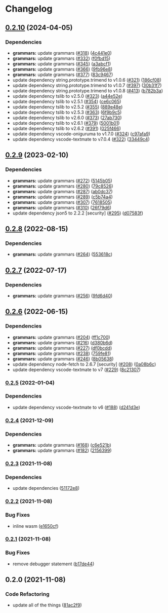# Changelog

## [0.2.10](https://github.com/YoloDev/yolodev-highlight/compare/highlight-v0.2.9...highlight-v0.2.10) (2024-04-05)


### Dependencies

* **grammars:** update grammars ([#318](https://github.com/YoloDev/yolodev-highlight/issues/318)) ([4c441e0](https://github.com/YoloDev/yolodev-highlight/commit/4c441e0941d3dd36921b6c688eeecab35135c4cd))
* **grammars:** update grammars ([#332](https://github.com/YoloDev/yolodev-highlight/issues/332)) ([f0fbd15](https://github.com/YoloDev/yolodev-highlight/commit/f0fbd157f31d3944b3ab01af3d17bb88cc265812))
* **grammars:** update grammars ([#345](https://github.com/YoloDev/yolodev-highlight/issues/345)) ([a3abcf1](https://github.com/YoloDev/yolodev-highlight/commit/a3abcf19cf6c896b30ab7a016aab93f8e2857c4b))
* **grammars:** update grammars ([#366](https://github.com/YoloDev/yolodev-highlight/issues/366)) ([9fb96e8](https://github.com/YoloDev/yolodev-highlight/commit/9fb96e862e49d3fac549682ede0a743746e803de))
* **grammars:** update grammars ([#377](https://github.com/YoloDev/yolodev-highlight/issues/377)) ([83c9467](https://github.com/YoloDev/yolodev-highlight/commit/83c9467d5533b1c6eb1a66a8e72ed89769075d99))
* update dependency string.prototype.trimend to v1.0.6 ([#321](https://github.com/YoloDev/yolodev-highlight/issues/321)) ([186cf08](https://github.com/YoloDev/yolodev-highlight/commit/186cf088b11f2d24ce5e487e331357fde478e4df))
* update dependency string.prototype.trimend to v1.0.7 ([#397](https://github.com/YoloDev/yolodev-highlight/issues/397)) ([30b31f7](https://github.com/YoloDev/yolodev-highlight/commit/30b31f7b9307b7eadee1d299733bb955db3f604b))
* update dependency string.prototype.trimend to v1.0.8 ([#413](https://github.com/YoloDev/yolodev-highlight/issues/413)) ([b782b3a](https://github.com/YoloDev/yolodev-highlight/commit/b782b3a341791961dd1a16dd8485da0a6fae75a3))
* update dependency tslib to v2.5.0 ([#323](https://github.com/YoloDev/yolodev-highlight/issues/323)) ([a44e52e](https://github.com/YoloDev/yolodev-highlight/commit/a44e52ecb1e6077290044afede02942c8f5dfed5))
* update dependency tslib to v2.5.1 ([#354](https://github.com/YoloDev/yolodev-highlight/issues/354)) ([ce6c065](https://github.com/YoloDev/yolodev-highlight/commit/ce6c065823dce31551fc735daa7029ea7456dc28))
* update dependency tslib to v2.5.2 ([#355](https://github.com/YoloDev/yolodev-highlight/issues/355)) ([889e48e](https://github.com/YoloDev/yolodev-highlight/commit/889e48ec2186d557c356279ead2e385fc51956b7))
* update dependency tslib to v2.5.3 ([#363](https://github.com/YoloDev/yolodev-highlight/issues/363)) ([6f9b9c5](https://github.com/YoloDev/yolodev-highlight/commit/6f9b9c5723b6d57daa5137f79eaa1df5395da4bd))
* update dependency tslib to v2.6.0 ([#373](https://github.com/YoloDev/yolodev-highlight/issues/373)) ([27ab730](https://github.com/YoloDev/yolodev-highlight/commit/27ab7304dc16ee0a9f18cc3b19a68e2079d7364e))
* update dependency tslib to v2.6.1 ([#379](https://github.com/YoloDev/yolodev-highlight/issues/379)) ([5001b01](https://github.com/YoloDev/yolodev-highlight/commit/5001b01b671ecea6b1839327735c3a4824354c45))
* update dependency tslib to v2.6.2 ([#391](https://github.com/YoloDev/yolodev-highlight/issues/391)) ([025f466](https://github.com/YoloDev/yolodev-highlight/commit/025f4662cab50f4c82205eb79c525c1672e1c475))
* update dependency vscode-oniguruma to v1.7.0 ([#324](https://github.com/YoloDev/yolodev-highlight/issues/324)) ([c97afa9](https://github.com/YoloDev/yolodev-highlight/commit/c97afa97a838d1f48ef97022595ccd5d759f2279))
* update dependency vscode-textmate to v7.0.4 ([#322](https://github.com/YoloDev/yolodev-highlight/issues/322)) ([33449c4](https://github.com/YoloDev/yolodev-highlight/commit/33449c41e7006ca7a577b84969a1ebe0797feb9f))

## [0.2.9](https://github.com/YoloDev/yolodev-highlight/compare/highlight-v0.2.8...highlight-v0.2.9) (2023-02-10)


### Dependencies

* **grammars:** update grammars ([#272](https://github.com/YoloDev/yolodev-highlight/issues/272)) ([5145b05](https://github.com/YoloDev/yolodev-highlight/commit/5145b0520607a463a3285f995841037891222ede))
* **grammars:** update grammars ([#280](https://github.com/YoloDev/yolodev-highlight/issues/280)) ([79c8526](https://github.com/YoloDev/yolodev-highlight/commit/79c85260a9ca3b6e9f96b9ff73d5e2d37e58c996))
* **grammars:** update grammars ([#287](https://github.com/YoloDev/yolodev-highlight/issues/287)) ([ab0dc37](https://github.com/YoloDev/yolodev-highlight/commit/ab0dc375cb24e4acea02879ec8ce0638793dc66b))
* **grammars:** update grammars ([#289](https://github.com/YoloDev/yolodev-highlight/issues/289)) ([c5b74a4](https://github.com/YoloDev/yolodev-highlight/commit/c5b74a4ae290ac5d711e0502d54f75c1d30ed256))
* **grammars:** update grammars ([#307](https://github.com/YoloDev/yolodev-highlight/issues/307)) ([7618505](https://github.com/YoloDev/yolodev-highlight/commit/76185056dc130ce30cd969a91b0c6d6c2e1394a6))
* **grammars:** update grammars ([#310](https://github.com/YoloDev/yolodev-highlight/issues/310)) ([26f79d6](https://github.com/YoloDev/yolodev-highlight/commit/26f79d62e2d3487759f62be8b58309e2771e0110))
* update dependency json5 to 2.2.2 [security] ([#295](https://github.com/YoloDev/yolodev-highlight/issues/295)) ([d07583f](https://github.com/YoloDev/yolodev-highlight/commit/d07583f6f1a0c515eb66f398366d422b83fd072f))

## [0.2.8](https://github.com/YoloDev/yolodev-highlight/compare/highlight-v0.2.7...highlight-v0.2.8) (2022-08-15)


### Dependencies

* **grammars:** update grammars ([#264](https://github.com/YoloDev/yolodev-highlight/issues/264)) ([553618c](https://github.com/YoloDev/yolodev-highlight/commit/553618c1848bf0070e5f30dc0f9badea84221f42))

## [0.2.7](https://github.com/YoloDev/yolodev-highlight/compare/highlight-v0.2.6...highlight-v0.2.7) (2022-07-17)


### Dependencies

* **grammars:** update grammars ([#256](https://github.com/YoloDev/yolodev-highlight/issues/256)) ([9fd6d40](https://github.com/YoloDev/yolodev-highlight/commit/9fd6d402706841bbab0bb89be63158d2e3b57427))

## [0.2.6](https://github.com/YoloDev/yolodev-highlight/compare/highlight-v0.2.5...highlight-v0.2.6) (2022-06-15)


### Dependencies

* **grammars:** update grammars ([#204](https://github.com/YoloDev/yolodev-highlight/issues/204)) ([ff1c700](https://github.com/YoloDev/yolodev-highlight/commit/ff1c70031bc718a707f80fd8bea36063002ff570))
* **grammars:** update grammars ([#216](https://github.com/YoloDev/yolodev-highlight/issues/216)) ([d380b6d](https://github.com/YoloDev/yolodev-highlight/commit/d380b6dbd0294ed60e6d08920425f699fb3a62e9))
* **grammars:** update grammars ([#227](https://github.com/YoloDev/yolodev-highlight/issues/227)) ([df0bcdd](https://github.com/YoloDev/yolodev-highlight/commit/df0bcdd9cc7366f0bc693ee02138fe09d0f558b2))
* **grammars:** update grammars ([#238](https://github.com/YoloDev/yolodev-highlight/issues/238)) ([759fe81](https://github.com/YoloDev/yolodev-highlight/commit/759fe8170e4c67a6b0d67560e8821de98d1880bb))
* **grammars:** update grammars ([#246](https://github.com/YoloDev/yolodev-highlight/issues/246)) ([8b05638](https://github.com/YoloDev/yolodev-highlight/commit/8b056381dac72aa88befd5e1a7840355922fac53))
* update dependency node-fetch to 2.6.7 [security] ([#208](https://github.com/YoloDev/yolodev-highlight/issues/208)) ([0a08b6c](https://github.com/YoloDev/yolodev-highlight/commit/0a08b6c95e15642f24510c2b84182d953cf20825))
* update dependency vscode-textmate to v7 ([#229](https://github.com/YoloDev/yolodev-highlight/issues/229)) ([8c21307](https://github.com/YoloDev/yolodev-highlight/commit/8c213079ba29175bf5deae67fcf1d413684f9e60))

### [0.2.5](https://github.com/YoloDev/yolodev-highlight/compare/highlight-v0.2.4...highlight-v0.2.5) (2022-01-04)


### Dependencies

* update dependency vscode-textmate to v6 ([#188](https://github.com/YoloDev/yolodev-highlight/issues/188)) ([d241d3e](https://github.com/YoloDev/yolodev-highlight/commit/d241d3e2969ada47c4410ac1a8bf40909dbd9fcc))

### [0.2.4](https://www.github.com/YoloDev/yolodev-highlight/compare/highlight-v0.2.3...highlight-v0.2.4) (2021-12-09)


### Dependencies

* **grammars:** update grammars ([#168](https://www.github.com/YoloDev/yolodev-highlight/issues/168)) ([c6e521b](https://www.github.com/YoloDev/yolodev-highlight/commit/c6e521b86300cdafab23cb7972328c71fe14ddb2))
* **grammars:** update grammars ([#182](https://www.github.com/YoloDev/yolodev-highlight/issues/182)) ([2156399](https://www.github.com/YoloDev/yolodev-highlight/commit/2156399251226758ebab1f83321a450e3edfac80))

### [0.2.3](https://www.github.com/YoloDev/yolodev-highlight/compare/highlight-v0.2.2...highlight-v0.2.3) (2021-11-08)


### Dependencies

* update dependencies ([51172e8](https://www.github.com/YoloDev/yolodev-highlight/commit/51172e831600b3b13fce409ce2785f76b805df30))

### [0.2.2](https://www.github.com/YoloDev/yolodev-highlight/compare/highlight-v0.2.1...highlight-v0.2.2) (2021-11-08)


### Bug Fixes

* inline wasm ([e1650cf](https://www.github.com/YoloDev/yolodev-highlight/commit/e1650cfb3d1f82054177def1db2a9fdcee7d00de))

### [0.2.1](https://www.github.com/YoloDev/yolodev-highlight/compare/highlight-v0.2.0...highlight-v0.2.1) (2021-11-08)


### Bug Fixes

* remove debugger statement ([b17de44](https://www.github.com/YoloDev/yolodev-highlight/commit/b17de4475c3a0738e0c4b608317666a2797ad620))

## 0.2.0 (2021-11-08)


### Code Refactoring

* update all of the things ([81ac2f9](https://www.github.com/YoloDev/yolodev-highlight/commit/81ac2f9c1381d8f03630b4962a0efe74c11aaa5a))
